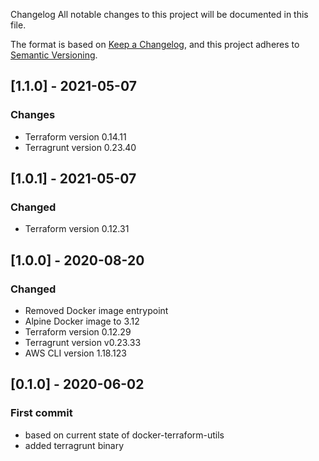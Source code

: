  Changelog
All notable changes to this project will be documented in this file.

The format is based on [Keep a Changelog](https://keepachangelog.com/en/1.0.0/),
and this project adheres to [Semantic Versioning](https://semver.org/spec/v2.0.0.html).

## [1.1.0] - 2021-05-07
### Changes
- Terraform version 0.14.11
- Terragrunt version 0.23.40

## [1.0.1] - 2021-05-07
### Changed
- Terraform version 0.12.31

## [1.0.0] - 2020-08-20
### Changed
- Removed Docker image entrypoint
- Alpine Docker image to 3.12
- Terraform version 0.12.29
- Terragrunt version v0.23.33
- AWS CLI version 1.18.123

## [0.1.0] - 2020-06-02
### First commit
- based on current state of docker-terraform-utils
- added terragrunt binary
